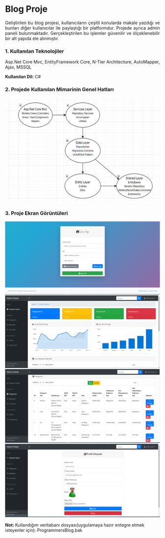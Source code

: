 <h1>Blog Proje</h1>
<p align="justify">Geliştirilen bu blog projesi, kullanıcıların çeşitli konularda makale yazdığı ve bunları diğer kullanıcılar ile paylaştığı bir platformdur. Projede ayrıca admin paneli bulunmaktadır. Gerçekleştirilen bu işlemler güvenilir ve ölçeklenebilir bir alt yapıda ele alınmıştır.</p>

<h3>1. Kullanılan Teknolojiler</h3>
Asp.Net Core Mvc, EntityFramework Core, N-Tier Architecture, AutoMapper, Ajax, MSSQL

<b>Kullanılan Dil:</b> C#

<h3>2. Projede Kullanılan Mimarinin Genel Hatları</h3>

<img src="ProgrammersBlog.Mvc/wwwroot/ProjectArchImages/BlogArch1.PNG" height="340px">

<h3>3. Proje Ekran Görüntüleri</h3>

<img src="ProgrammersBlog.Mvc/wwwroot/ProjectScrennshots/BlogImage1.png">

<img src="ProgrammersBlog.Mvc/wwwroot/ProjectScrennshots/BlogImage2.png">

<img src="ProgrammersBlog.Mvc/wwwroot/ProjectScrennshots/BlogImage3.png">

<img src="ProgrammersBlog.Mvc/wwwroot/ProjectScrennshots/BlogImage4.png">

<b>Not: </b> Kullandığım veritabanı dosyası(uygulamaya hazır entegre etmek isteyenler için): ProgrammersBlog.bak

